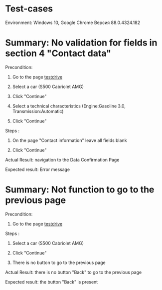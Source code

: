 # Test-cases

Environment: Windows 10, Google Chrome Версия 88.0.4324.182

# Summary: No validation for fields in section 4 "Contact data"

Precondition: 

1. Go to the page [testdrive](https://testdrive.andersenlab.com/)

3. Select  a car (S500 Cabriolet AMG)

4. Сlick "Сontinue"

6.  Select a technical characteristics (Engine:Gasoline 3.0, Transmission:Automatic)

7.  Сlick "Сontinue"

Steps :

1. On the page "Contact information" leave all fields blank 

2. Сlick "Сontinue"

Actual Result: navigation to the Data Confirmation Page

Expected result: Error message 


# Summary: Not  function to go to the previous page

Precondition: 

1. Go to the page [testdrive](https://testdrive.andersenlab.com/)

Steps :

1. Select  a car (S500 Cabriolet AMG)

2. Сlick "Сontinue"

3. There is no button to go to the previous page

Actual Result: there is no button "Back" to go to the previous page

Expected result: the  button "Back" is present
 





